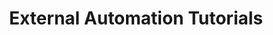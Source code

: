 ---
title: External Automation Tutorials
linktitle: External Automation
description: >
  Learn how to leverage external automation such as GitHub webhook approvals.

---
